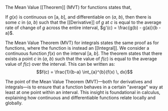 The Mean Value [[Theorem]] (MVT) for functions states that, 

If $g(x)$ is continuous on $[$a, $b$], and differentiable on ($a$, $b$), then there is some $c$ in ($a$, $b$) such that the [[Derivative]] of  $g$ at $c$ is equal to the average rate of change of $g$ across the entire interval, $g'(c) = \frac{g(b) - g(a)}{b - a}$.

The Mean Value Theorem (MVT) for integrals states the same proof as for functions, where the function is instead an [[Integral]]. We consider a continuous function $f(x)$ on the interval $[$a, $b$]. The theorem states that there exists a point $c$ in ($a$, $b$) such that the value of $f(c)$ is equal to the average value of $f(c)$ over the interval. This can be written as: $$f(c) = \frac{1}{b-a} \int_{a}^{b}{f(x) \, dx}$$

The point of the Mean Value Theorem (MVT)—both for derivatives and integrals—is to ensure that a function behaves in a certain "average" way at least at one point within an interval. This insight is foundational in calculus, explaining how continuous and differentiable functions relate locally and globally.